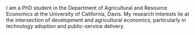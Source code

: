 <br><br>
I am a PhD student in the Department of Agricultural and Resource Economics at the University of California, Davis. My research interests lie at the intersection of development and agricultural economics, particularly in technology adoption and public-service delivery.